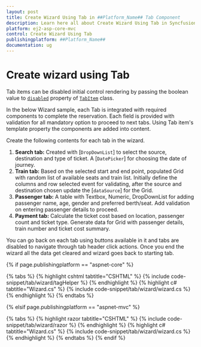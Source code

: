 ```yaml
---
layout: post
title: Create Wizard Using Tab in ##Platform_Name## Tab Component
description: Learn here all about Create Wizard Using Tab in Syncfusion ##Platform_Name## Tab component of Syncfusion Essential JS 2 and more.
platform: ej2-asp-core-mvc
control: Create Wizard Using Tab
publishingplatform: ##Platform_Name##
documentation: ug
---
```



# Create wizard using Tab

Tab items can be disabled initial control rendering by passing the boolean value to [`disabled`](https://help.syncfusion.com/cr/cref_files/aspnetcore-js2/aspnetcore/Syncfusion.EJ2~Syncfusion.EJ2.Navigations.TabTabItem~Disabled.html) property of [`TabItem`](https://help.syncfusion.com/cr/cref_files/aspnetcore-js2/aspnetcore/Syncfusion.EJ2~Syncfusion.EJ2.Navigations.TabTabItem.html) class.

In the below Wizard sample, each Tab is integrated with required components to complete the reservation. Each field is provided with validation
 for all mandatory option to proceed to next tabs. Using Tab item's template property the components are added into
 content.

Create the following contents for each tab in the wizard.
1. **Search tab:**
   Created with [`DropDownList`] to select the source, destination and type of ticket. A [`DatePicker`] for choosing the date of journey.
2. **Train tab:**
   Based on the selected start and end point, populated Grid with random list of available seats and train list. Initially define the columns
    and row selected event for validating, after the source and destination chosen update the [`dataSource`] for the Grid.
3. **Passenger tab:**
   A table with Textbox, Numeric, DropDownList for adding passenger name, age, gender and preferred berth/seat. Add validation on entering
   passenger details to proceed.
4. **Payment tab:**
   Calculate the ticket cost based on location, passenger count and ticket type. Generate data for Grid with passenger details, train number
   and ticket cost summary.

You can go back on each tab using buttons available in it and tabs are disabled to navigate through tab header click actions. Once you end
the wizard all the data get cleared and wizard goes back to starting tab.

{% if page.publishingplatform == "aspnet-core" %}

{% tabs %}
{% highlight cshtml tabtitle="CSHTML" %}
{% include code-snippet/tab/wizard/tagHelper %}
{% endhighlight %}
{% highlight c# tabtitle="Wizard.cs" %}
{% include code-snippet/tab/wizard/wizard.cs %}
{% endhighlight %}
{% endtabs %}

{% elsif page.publishingplatform == "aspnet-mvc" %}

{% tabs %}
{% highlight razor tabtitle="CSHTML" %}
{% include code-snippet/tab/wizard/razor %}
{% endhighlight %}
{% highlight c# tabtitle="Wizard.cs" %}
{% include code-snippet/tab/wizard/wizard.cs %}
{% endhighlight %}
{% endtabs %}
{% endif %}

